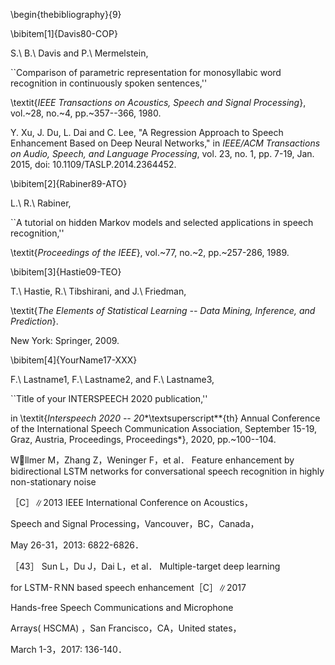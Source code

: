 \begin{thebibliography}{9}

\bibitem[1]{Davis80-COP}

 S.\ B.\ Davis and P.\ Mermelstein,

 ``Comparison of parametric representation for monosyllabic word recognition in continuously spoken sentences,''

 \textit{*IEEE Transactions on Acoustics, Speech and Signal Processing*}, vol.~28, no.~4, pp.~357--366, 1980.



 Y. Xu, J. Du, L. Dai and C. Lee, "A Regression Approach to Speech Enhancement Based on Deep Neural Networks," in *IEEE/ACM Transactions on Audio, Speech, and Language Processing*, vol. 23, no. 1, pp. 7-19, Jan. 2015, doi: 10.1109/TASLP.2014.2364452. 





\bibitem[2]{Rabiner89-ATO}

 L.\ R.\ Rabiner,

 ``A tutorial on hidden Markov models and selected applications in speech recognition,''

 \textit{*Proceedings of the IEEE*}, vol.~77, no.~2, pp.~257-286, 1989.





\bibitem[3]{Hastie09-TEO}

 T.\ Hastie, R.\ Tibshirani, and J.\ Friedman,

 \textit{*The Elements of Statistical Learning -- Data Mining, Inference, and Prediction*}.

 New York: Springer, 2009.





\bibitem[4]{YourName17-XXX}

 F.\ Lastname1, F.\ Lastname2, and F.\ Lastname3,

 ``Title of your INTERSPEECH 2020 publication,''

 in \textit{*Interspeech 2020 -- 20**\textsuperscript**{th} Annual Conference of the International Speech Communication Association, September 15-19, Graz, Austria, Proceedings, Proceedings*}, 2020, pp.~100--104.



Wllmer M，Zhang Z，Weninger F，et al． Feature enhancement by bidirectional LSTM networks for conversational speech recognition in highly non-stationary noise 

［C］∥2013 IEEE International Conference on Acoustics， 

Speech and Signal Processing，Vancouver，BC，Canada， 

May 26-31，2013: 6822-6826． 

［43］ Sun L，Du J，Dai L，et al． Multiple-target deep learning 

for LSTM-ＲNN based speech enhancement［C］∥2017 

Hands-free Speech Communications and Microphone 

Arrays( HSCMA) ，San Francisco，CA，United states， 

March 1-3，2017: 136-140．